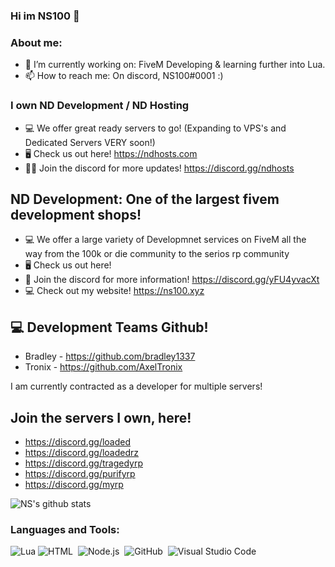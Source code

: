 ### Hi im NS100 👋

### **About me:**   

- 🔭 I’m currently working on: FiveM Developing & learning further into Lua.
- 📫 How to reach me: On discord, NS100#0001 :)

### **I own ND Development / ND Hosting**

- 💻 We offer great ready servers to go! (Expanding to VPS's and Dedicated Servers VERY soon!)
- 🖥️ Check us out here! https://ndhosts.com
- 👨‍💻 Join the discord for more updates! https://discord.gg/ndhosts  

## **ND Development: One of the largest fivem development shops!**

- 💻 We offer a large variety of Developmnet services on FiveM all the way from the 100k or die community to the serios rp community
- 🖥️ Check us out here!
- 👨‍ Join the discord for more information! https://discord.gg/yFU4yvacXt
- 💻 Check out my website! https://ns100.xyz

## 💻 **Development Teams Github!**
- Bradley - https://github.com/bradley1337
- Tronix - https://github.com/AxelTronix

I am currently contracted as a developer for multiple servers! 

## Join the servers I own, here!

- https://discord.gg/loaded
- https://discord.gg/loadedrz
- https://discord.gg/tragedyrp
- https://discord.gg/purifyrp
- https://discord.gg/myrp

![NS's github stats](https://github-readme-stats.vercel.app/api?username=NSFivem&show_icons=true&theme=radical)

### Languages and Tools:


![Lua](https://img.shields.io/badge/lua-%232C2D72.svg?style=for-the-badge&logo=lua&logoColor=white)
![HTML](https://img.shields.io/badge/-HTML-333333?style=flat&logo=HTML5)&nbsp;
![Node.js](https://img.shields.io/badge/-Node.js-333333?style=flat&logo=node.js)&nbsp;
![GitHub](https://img.shields.io/badge/-GitHub-333333?style=flat&logo=github)&nbsp;
![Visual Studio Code](https://img.shields.io/badge/-Visual%20Studio%20Code-333333?style=flat&logo=visual-studio-code&logoColor=007ACC)&nbsp;
